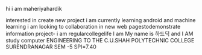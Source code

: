 
hi i am maheriyahardik

interested in create new project 
i am currently learning android and machine learning 
i am looking to collaboration in new web pagestodemonstrate information project-
i am regularcollegelife
I am My name is 하드딕 and I AM study  computer ENGINEERING TO THE C.U.SHAH POLYTECHNIC COLLEGE SURENDRANAGAR SEM -5 SPI=7.40 
